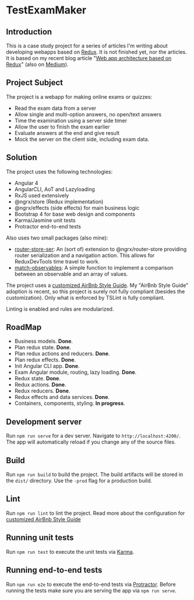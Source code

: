 # TestExamMaker

## Introduction
This is a case study project for a series of articles I'm writing about developing webapps based on [Redux](http://redux.js.org/). It is not finished yet, nor the articles. It is based on my recent blog article "[Web app architecture based on Redux](http://devblog.ztp.pt/web-app-architecture-based-on-redux/)" (also on [Medium](https://medium.com/p/web-app-architecture-based-on-redux-1e16294c817a)).

## Project Subject
The project is a webapp for making online exams or quizzes:
- Read the exam data from a server
- Allow single and multi-option answers, no open/text answers
- Time the examination using a server side timer
- Allow the user to finish the exam earlier
- Evaluate answers at the end and give result
- Mock the server on the client side, including exam data.

## Solution
The project uses the following technologies:
- Angular 4
- AngularCLI, AoT and Lazyloading
- RxJS used extensively
- @ngrx/store (Redux implementation)
- @ngrx/effects (side effects) for main business logic
- Bootstrap 4 for base web design and components
- Karma/Jasmine unit tests
- Protractor end-to-end tests

Also uses two small packages (also mine):
- [router-store-ser](https://github.com/akaztp/router-store-ser): An (sort of) extension to @ngrx/router-store providing router serialization and a navigation action. This allows for ReduxDevTools time travel to work.
- [match-observables](https://github.com/akaztp/match-observable): A simple function to implement a comparison between an observable and an array of values.

The project uses a [customized AirBnb Style Guide](./style-guide-ts.md). My "AirBnb Style Guide" adoption is recent, so this project is surely not fully compliant (besides the customization). Only what is enforced by TSLint is fully compliant.

Linting is enabled and rules are modularized.

## RoadMap
- Business models. **Done**.
- Plan redux state. **Done**.
- Plan redux actions and reducers. **Done**.
- Plan redux effects. **Done**.
- Init Angular CLI app. **Done**.
- Exam Angular module, routing, lazy loading. **Done**.
- Redux state. **Done**.
- Redux actions. **Done**.
- Redux reducers. **Done**.
- Redux effects and data services. **Done**.
- Containers, components, styling. **In progress**.

## Development server
Run `npm run serve` for a dev server. Navigate to `http://localhost:4200/`. The app will automatically reload if you change any of the source files.

## Build
Run `npm run build` to build the project. The build artifacts will be stored in the `dist/` directory. Use the `-prod` flag for a production build.

## Lint
Run `npm run lint` to lint the project. Read more about the configuration for [customized AirBnb Style Guide](./style-guide-ts.md)

## Running unit tests
Run `npm run test` to execute the unit tests via [Karma](https://karma-runner.github.io).

## Running end-to-end tests
Run `npm run e2e` to execute the end-to-end tests via [Protractor](http://www.protractortest.org/).
Before running the tests make sure you are serving the app via `npm run serve`.
